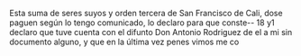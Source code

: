 Esta suma de seres suyos y orden tercera de San Francisco de Cali, dose paguen según lo tengo comunicado, lo declaro para que conste-- 18 y1 declaro que tuve cuenta con el difunto Don Antonio Rodriguez de el a mi sin documento alguno, y que en la última vez penes vimos me co